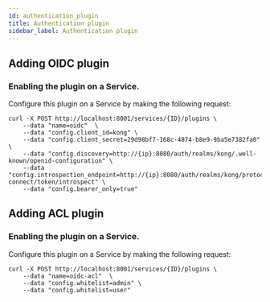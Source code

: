```yaml
---
id: authentication_plugin
title: Authentication plugin
sidebar_label: Authentication plugin
---
```


## Adding OIDC plugin
### Enabling the plugin on a Service.
Configure this plugin on a Service by making the following request:

```shell script
curl -X POST http://localhost:8001/services/{ID}/plugins \
    --data "name=oidc"  \
    --data "config.client_id=kong" \
    --data "config.client_secret=29d98bf7-168c-4874-b8e9-9ba5e7382fa0" \
    --data "config.discovery=http://{ip}:8080/auth/realms/kong/.well-known/openid-configuration" \
    --data "config.introspection_endpoint=http://{ip}:8080/auth/realms/kong/protocol/openid-connect/token/introspect" \
    --data "config.bearer_only=true"
```

## Adding ACL plugin
### Enabling the plugin on a Service.
Configure this plugin on a Service by making the following request:

```shell script
curl -X POST http://localhost:8001/services/{ID}/plugins \
    --data "name=oidc-acl"  \
    --data "config.whitelist=admin" \
    --data "config.whitelist=user"
```
